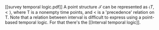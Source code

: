 [[survey temporal logic.pdf]]
A point structure $\mathcal T$ can be represented as $\langle T, < \rangle$, where T is a nonempty time points, and < is a 'precedence' relation on T.
Note that a relation between interval is difficult to express using a point-based temporal logic.
For that there's the [[Interval temporal logic]].